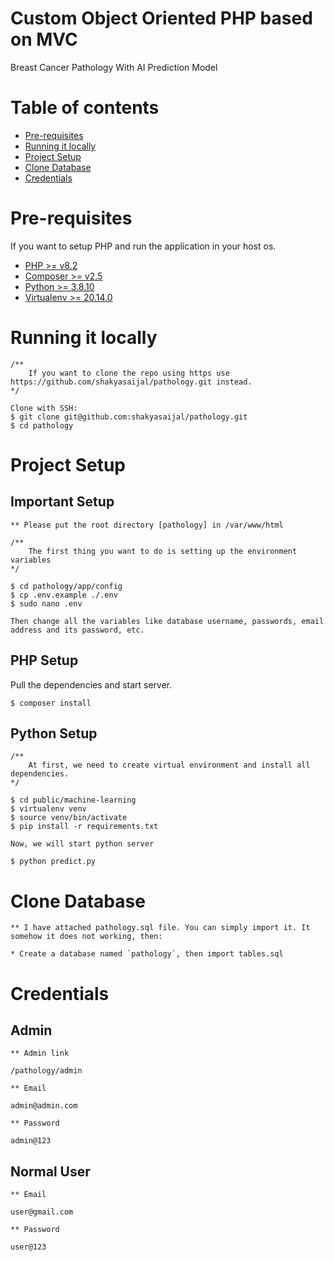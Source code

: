 # Custom Object Oriented PHP based on MVC

Breast Cancer Pathology With AI Prediction Model

# Table of contents

- [Pre-requisites](#prerequisites)
- [Running it locally](#running-it-locally)
- [Project Setup](#running-it-locally)
- [Clone Database](#clone-database)
- [Credentials](#credentials)

# Pre-requisites

If you want to setup PHP and run the application in your host os.

- [PHP >= v8.2](https://www.php.net/downloads.php)
- [Composer >= v2.5](https://getcomposer.org/download/)
- [Python >= 3.8.10](https://www.python.org/downloads/)
- [Virtualenv >= 20.14.0](https://pypi.org/project/virtualenv/)

# Running it locally

```
/**
    If you want to clone the repo using https use https://github.com/shakyasaijal/pathology.git instead.
*/

Clone with SSH:
$ git clone git@github.com:shakyasaijal/pathology.git
$ cd pathology
```

# Project Setup

## Important Setup
```
** Please put the root directory [pathology] in /var/www/html
```

```
/**
    The first thing you want to do is setting up the environment variables
*/

$ cd pathology/app/config
$ cp .env.example ./.env
$ sudo nano .env

Then change all the variables like database username, passwords, email address and its password, etc.
```

## PHP Setup

Pull the dependencies and start server.

```
$ composer install
```

## Python Setup

```
/**
    At first, we need to create virtual environment and install all dependencies.
*/

$ cd public/machine-learning
$ virtualenv venv
$ source venv/bin/activate
$ pip install -r requirements.txt
```

```
Now, we will start python server

$ python predict.py

```


# Clone Database

```
** I have attached pathology.sql file. You can simply import it. It somehow it does not working, then:

* Create a database named `pathology`, then import tables.sql
```

# Credentials

## Admin 

```
** Admin link

/pathology/admin

** Email

admin@admin.com

** Password

admin@123
```

## Normal User

```
** Email

user@gmail.com

** Password

user@123
```